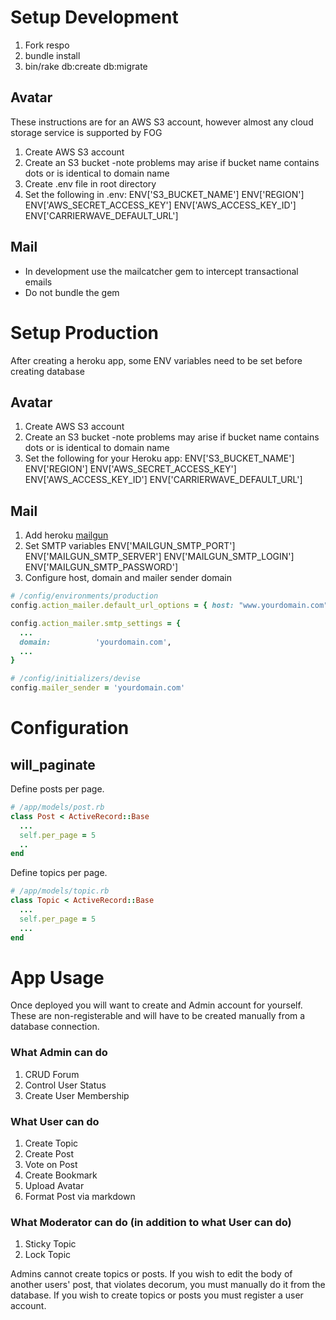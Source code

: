 # Setup Development

1. Fork respo
2. bundle install
3. bin/rake db:create db:migrate

## Avatar

These instructions are for an AWS S3 account, however almost any cloud storage
service is supported by FOG

1. Create AWS S3 account
2. Create an S3 bucket -note problems may arise if bucket name contains
dots or is identical to domain name
3. Create .env file in root directory
4. Set the following in .env:
    ENV['S3_BUCKET_NAME']
    ENV['REGION']
    ENV['AWS_SECRET_ACCESS_KEY']
    ENV['AWS_ACCESS_KEY_ID']
    ENV['CARRIERWAVE_DEFAULT_URL']

## Mail


* In development use the mailcatcher gem to intercept transactional emails
* Do not bundle the gem

# Setup Production

After creating a heroku app, some ENV variables need to be set before creating database

## Avatar

1. Create AWS S3 account
2. Create an S3 bucket -note problems may arise if bucket name contains
dots or is identical to domain name
3. Set the following for your Heroku app:
    ENV['S3_BUCKET_NAME']
    ENV['REGION']
    ENV['AWS_SECRET_ACCESS_KEY']
    ENV['AWS_ACCESS_KEY_ID']
    ENV['CARRIERWAVE_DEFAULT_URL']

## Mail

1. Add heroku [mailgun](https://elements.heroku.com/addons/mailgun)
2. Set SMTP variables
    ENV['MAILGUN_SMTP_PORT']
    ENV['MAILGUN_SMTP_SERVER']
    ENV['MAILGUN_SMTP_LOGIN']
    ENV['MAILGUN_SMTP_PASSWORD']
4. Configure host, domain and mailer sender domain
```ruby
# /config/environments/production
config.action_mailer.default_url_options = { host: "www.yourdomain.com" }

config.action_mailer.smtp_settings = {
  ...
  domain:          'yourdomain.com',
  ...
}

# /config/initializers/devise
config.mailer_sender = 'yourdomain.com'
```

# Configuration

## will_paginate

Define posts per page.
```ruby
# /app/models/post.rb
class Post < ActiveRecord::Base
  ...
  self.per_page = 5
  ..
end
```

Define topics per page.
```ruby
# /app/models/topic.rb
class Topic < ActiveRecord::Base
  ...
  self.per_page = 5
  ...
end
```

# App Usage

Once deployed you will want to create and Admin account for yourself. These
are non-registerable and will have to be created manually from a database connection.

### What Admin can do

1. CRUD Forum
2. Control User Status
3. Create User Membership

### What User can do

1. Create Topic
2. Create Post
3. Vote on Post
4. Create Bookmark
5. Upload Avatar
6. Format Post via markdown

### What Moderator can do (in addition to what User can do)

1. Sticky Topic
2. Lock Topic

Admins cannot create topics or posts. If you wish to edit the body of
another users' post, that violates decorum, you must manually do it from the database.
If you wish to create topics or posts you must register a user account.
